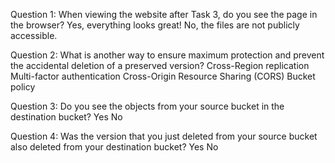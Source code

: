 Question 1: When viewing the website after Task 3, do you see the page in the browser?
 Yes, everything looks great!
 No, the files are not publicly accessible.


Question 2: What is another way to ensure maximum protection and prevent the accidental deletion of a preserved version?
 Cross-Region replication
 Multi-factor authentication
 Cross-Origin Resource Sharing (CORS)
 Bucket policy


Question 3: Do you see the objects from your source bucket in the destination bucket?
 Yes
 No


Question 4: Was the version that you just deleted from your source bucket also deleted from your destination bucket?
 Yes
 No
